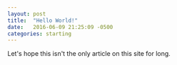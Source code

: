 ```yaml
---
layout: post
title:  "Hello World!"
date:   2016-06-09 21:25:09 -0500
categories: starting
---
```


Let's hope this isn't the only article on this site for long.
